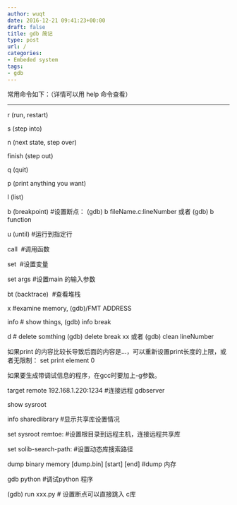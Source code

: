```yaml
---
author: wuqt
date: 2016-12-21 09:41:23+00:00
draft: false
title: gdb 简记
type: post
url: /
categories:
- Embeded system
tags:
- gdb
---
```


常用命令如下：（详情可以用 help 命令查看）



* * *



r (run, restart)

s (step into)

n (next state, step over)

finish (step out)

q (quit)

p (print anything you want)

l (list)

b (breakpoint) #设置断点： (gdb) b fileName.c:lineNumber 或者 (gdb) b function

u (until) #运行到指定行

call  #调用函数

set  #设置变量

set args #设置main 的输入参数

bt (backtrace)  #查看堆栈

x #examine memory, (gdb)/FMT ADDRESS

info # show things, (gdb) info break

d # delete somthing (gdb) delete break xx 或者 (gdb) clean lineNumber

如果print 的内容比较长导致后面的内容是...，可以重新设置print长度的上限，或者无限制： set print element 0

如果要生成带调试信息的程序，在gcc时要加上-g参数。

target remote 192.168.1.220:1234 #连接远程 gdbserver

show sysroot

info sharedlibrary #显示共享库设置情况

set sysroot remtoe: #设置根目录到远程主机，连接远程共享库

set solib-search-path: #设置动态库搜索路径

dump binary memory [dump.bin] [start] [end] #dump 内存

gdb python #调试python 程序

(gdb) run xxx.py # 设置断点可以直接跳入 c库
